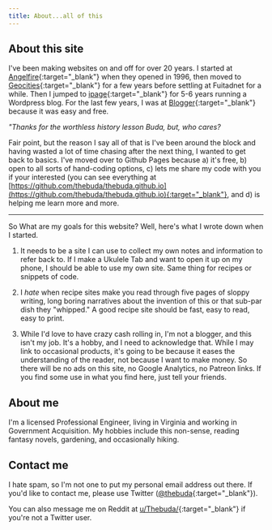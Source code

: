 ```yaml
---
title: About...all of this
---
```


## About this site

I've been making websites on and off for over 20 years.  I started at [Angelfire](https://en.wikipedia.org/wiki/Angelfire){:target="_blank"} when they opened in 1996, then moved to [Geocities](https://en.wikipedia.org/wiki/Yahoo!_GeoCities){:target="_blank"} for a few years before settling at Fuitadnet for a while.  Then I jumped to [ipage](https://en.wikipedia.org/wiki/IPage){:target="_blank"} for 5-6 years running a Wordpress blog. For the last few years, I was at [Blogger](https://en.wikipedia.org/wiki/Blogger_(service)){:target="_blank"} because it was easy and free. 

*"Thanks for the worthless history lesson Buda, but, who cares?*

Fair point, but the reason I say all of that is I've been around the block and having wasted a lot of time chasing after the next thing, I wanted to get back to basics.  I've moved over to Github Pages because a) it's free, b) open to all sorts of hand-coding options, c) lets me share my code with you if your interested (you can see everything at [https://github.com/thebuda/thebuda.github.io](https://github.com/thebuda/thebuda.github.io){:target="_blank"}, and d) is helping me learn more and more.

***

So What are my goals for this website?  Well, here's what I wrote down when I started.

1) It needs to be a site I can use to collect my own notes and information to refer back to.  If I make a Ukulele Tab and want to open it up on my phone, I should be able to use my own site.  Same thing for recipes or snippets of code.

2) I *hate* when recipe sites make you read through five pages of sloppy writing, long boring narratives about the invention of this or that sub-par dish they "whipped."  A good recipe site should be fast, easy to read, easy to print.

3) While I'd love to have crazy cash rolling in, I'm not a blogger, and this isn't my job.  It's a hobby, and I need to acknowledge that. While I may link to occasional products, it's going to be because it eases the understanding of the reader, not because I want to make money. So there will be no ads on this site, no Google Analytics, no Patreon links.  If you find some use in what you find here, just tell your friends. 

## About me

I'm a licensed Professional Engineer, living in Virginia and working in Government Acquisition.  My hobbies include this non-sense, reading fantasy novels, gardening, and occasionally hiking.  


## Contact me

I hate spam, so I'm not one to put my personal email address out there.  If you'd like to contact me, please use Twitter ([@thebuda](https://twitter.com/intent/tweet?screen_name=thebuda){:target="_blank"}).

You can also message me on Reddit at [u/Thebuda/](https://www.reddit.com/user/Thebuda/){:target="_blank"} if you're not a Twitter user.
